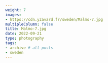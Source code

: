 ```yaml
---
weight: 7
images:
- https://cdn.yzavard.fr/sweden/Malmo-7.jpg
multipleColumn: false
title: Malmo-7.jpg
date: 2022-09-21
type: photography
tags:
- archive # all posts
- sweden
---
```

